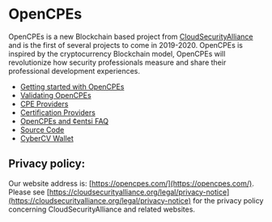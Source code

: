 # OpenCPEs

OpenCPEs is a new Blockchain based project from [CloudSecurityAlliance](https://cloudsecurityalliance.org/) and is the first of several projects to come in 2019-2020. OpenCPEs is inspired by the cryptocurrency Blockchain model, OpenCPEs will revolutionize how security professionals measure and share their professional development experiences.

- [Getting started with OpenCPEs](https://opencpes.com/getting-started)
- [Validating OpenCPEs](https://opencpes.com/validating-opencpes)
- [CPE Providers](https://opencpes.com/cpe-providers)
- [Certification Providers](https://opencpes.com/certification-providers)
- [OpenCPEs and ¢entsi FAQ](https://opencpes.com/faq)
- [Source Code](https://opencpes.com/codex/source-code)
- [CyberCV Wallet](https://opencpes.com/codex/cybercv-wallet-details)

## Privacy policy:

Our website address is: [https://opencpes.com/](https://opencpes.com/). Please see [https://cloudsecurityalliance.org/legal/privacy-notice](https://cloudsecurityalliance.org/legal/privacy-notice) for the privacy policy concerning CloudSecurityAlliance and related websites.
